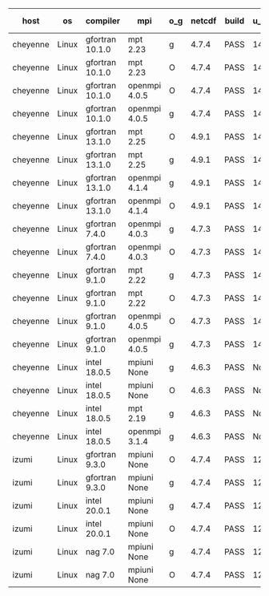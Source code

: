 

| host     | os       | compiler                              | mpi                      | o_g        | netcdf        | build       | u_pass          | u_fail          | s_pass            | s_fail            | e_pass             | e_fail             | nuopc_pass       | nuopc_fail       | artifacts link          |
|----------|----------|---------------------------------------|--------------------------|------------|---------------|-------------|-----------------|-----------------|-------------------|-------------------|--------------------|--------------------|------------------|------------------|-------------------------|
| cheyenne | Linux | gfortran 10.1.0 | mpt 2.23  | g | 4.7.4  | PASS | 14059 | 0 | 49 | 0 | 81 | 0 | 53 | 0 | <a href="https://github.com/esmf-org/esmf-test-artifacts/tree/a8a2835a15d61ed133bd4252ce6af2552104f823/feature_impure_elemental_relations/gfortran/10.1.0/g/mpt/2.23" target="_blank">a8a2835</a> | 
| cheyenne | Linux | gfortran 10.1.0 | mpt 2.23  | O | 4.7.4  | PASS | 14059 | 0 | 49 | 0 | 81 | 0 | 53 | 0 | <a href="https://github.com/esmf-org/esmf-test-artifacts/tree/06bc04b0aac7e9ee19f7fc8217c34fa0f3d66e99/feature_impure_elemental_relations/gfortran/10.1.0/O/mpt/2.23" target="_blank">06bc04b</a> | 
| cheyenne | Linux | gfortran 10.1.0 | openmpi 4.0.5  | O | 4.7.4  | PASS | 14059 | 0 | 49 | 0 | 81 | 0 | 53 | 0 | <a href="https://github.com/esmf-org/esmf-test-artifacts/tree/abc4396628e4a62808bbb83b25d1aa046322b591/feature_impure_elemental_relations/gfortran/10.1.0/O/openmpi/4.0.5" target="_blank">abc4396</a> | 
| cheyenne | Linux | gfortran 10.1.0 | openmpi 4.0.5  | g | 4.7.4  | PASS | 14059 | 0 | 49 | 0 | 81 | 0 | 53 | 0 | <a href="https://github.com/esmf-org/esmf-test-artifacts/tree/bd8e011277127db463334a06b672bd302df9b1c4/feature_impure_elemental_relations/gfortran/10.1.0/g/openmpi/4.0.5" target="_blank">bd8e011</a> | 
| cheyenne | Linux | gfortran 13.1.0 | mpt 2.25  | O | 4.9.1  | PASS | 14059 | 0 | 49 | 0 | 81 | 0 | 53 | 0 | <a href="https://github.com/esmf-org/esmf-test-artifacts/tree/7723480d70f5fbb519356c86dd61eee2967d568c/feature_impure_elemental_relations/gfortran/13.1.0/O/mpt/2.25" target="_blank">7723480</a> | 
| cheyenne | Linux | gfortran 13.1.0 | mpt 2.25  | g | 4.9.1  | PASS | 14059 | 0 | 49 | 0 | 81 | 0 | 53 | 0 | <a href="https://github.com/esmf-org/esmf-test-artifacts/tree/ab511f929aefd7bc7ddccbeed75d6ddc65639077/feature_impure_elemental_relations/gfortran/13.1.0/g/mpt/2.25" target="_blank">ab511f9</a> | 
| cheyenne | Linux | gfortran 13.1.0 | openmpi 4.1.4  | g | 4.9.1  | PASS | 14059 | 0 | 49 | 0 | 81 | 0 | 44 | 9 | <a href="https://github.com/esmf-org/esmf-test-artifacts/tree/ca748a2114d7a96c696ad166aa1e3f3730a36c59/feature_impure_elemental_relations/gfortran/13.1.0/g/openmpi/4.1.4" target="_blank">ca748a2</a> | 
| cheyenne | Linux | gfortran 13.1.0 | openmpi 4.1.4  | O | 4.9.1  | PASS | 14059 | 0 | 49 | 0 | 81 | 0 | 44 | 9 | <a href="https://github.com/esmf-org/esmf-test-artifacts/tree/aa16da9817c27ed1fabd2e51728f24cafade9d19/feature_impure_elemental_relations/gfortran/13.1.0/O/openmpi/4.1.4" target="_blank">aa16da9</a> | 
| cheyenne | Linux | gfortran 7.4.0 | openmpi 4.0.3  | g | 4.7.3  | PASS | 14059 | 0 | 49 | 0 | 81 | 0 | 53 | 0 | <a href="https://github.com/esmf-org/esmf-test-artifacts/tree/a666b31512ed71142bf984aae390dc890a851dd8/feature_impure_elemental_relations/gfortran/7.4.0/g/openmpi/4.0.3" target="_blank">a666b31</a> | 
| cheyenne | Linux | gfortran 7.4.0 | openmpi 4.0.3  | O | 4.7.3  | PASS | 14059 | 0 | 49 | 0 | 81 | 0 | 53 | 0 | <a href="https://github.com/esmf-org/esmf-test-artifacts/tree/d1d4dfece6421cece418c7c311ecd9417af288ef/feature_impure_elemental_relations/gfortran/7.4.0/O/openmpi/4.0.3" target="_blank">d1d4dfe</a> | 
| cheyenne | Linux | gfortran 9.1.0 | mpt 2.22  | g | 4.7.3  | PASS | 14059 | 0 | 49 | 0 | 81 | 0 | 53 | 0 | <a href="https://github.com/esmf-org/esmf-test-artifacts/tree/e939fb1df1db43f3c144e2aac66cd9bfa3e43f8e/feature_impure_elemental_relations/gfortran/9.1.0/g/mpt/2.22" target="_blank">e939fb1</a> | 
| cheyenne | Linux | gfortran 9.1.0 | mpt 2.22  | O | 4.7.3  | PASS | 14059 | 0 | 49 | 0 | 81 | 0 | 53 | 0 | <a href="https://github.com/esmf-org/esmf-test-artifacts/tree/5bc92b575dca7408818544da6b5458c0929818ae/feature_impure_elemental_relations/gfortran/9.1.0/O/mpt/2.22" target="_blank">5bc92b5</a> | 
| cheyenne | Linux | gfortran 9.1.0 | openmpi 4.0.5  | O | 4.7.3  | PASS | 14059 | 0 | 49 | 0 | 81 | 0 | 53 | 0 | <a href="https://github.com/esmf-org/esmf-test-artifacts/tree/db9716edb1779ff5f4d25cfa0d117c1182a11375/feature_impure_elemental_relations/gfortran/9.1.0/O/openmpi/4.0.5" target="_blank">db9716e</a> | 
| cheyenne | Linux | gfortran 9.1.0 | openmpi 4.0.5  | g | 4.7.3  | PASS | 14059 | 0 | 49 | 0 | 81 | 0 | 53 | 0 | <a href="https://github.com/esmf-org/esmf-test-artifacts/tree/3fb23ab152dd6f3f1ec1628fc6e781d8167baeab/feature_impure_elemental_relations/gfortran/9.1.0/g/openmpi/4.0.5" target="_blank">3fb23ab</a> | 
| cheyenne | Linux | intel 18.0.5 | mpiuni None  | g | 4.6.3  | PASS | None | None | None | None | None | None | None | None | <a href="https://github.com/esmf-org/esmf-test-artifacts/tree/b876a5e05c006c94dc5fbacb45f1fb544e16a8c3/feature_impure_elemental_relations/intel/18.0.5/g/mpiuni/None" target="_blank">b876a5e</a> | 
| cheyenne | Linux | intel 18.0.5 | mpiuni None  | O | 4.6.3  | PASS | None | None | None | None | None | None | None | None | <a href="https://github.com/esmf-org/esmf-test-artifacts/tree/407e6b7ab9696ff850cfbe8316ebb2498dfa7195/feature_impure_elemental_relations/intel/18.0.5/O/mpiuni/None" target="_blank">407e6b7</a> | 
| cheyenne | Linux | intel 18.0.5 | mpt 2.19  | g | 4.6.3  | PASS | None | None | None | None | None | None | None | None | <a href="https://github.com/esmf-org/esmf-test-artifacts/tree/1a3c872572787f82975093afc37d7af84cf61333/feature_impure_elemental_relations/intel/18.0.5/g/mpt/2.19" target="_blank">1a3c872</a> | 
| cheyenne | Linux | intel 18.0.5 | openmpi 3.1.4  | g | 4.6.3  | PASS | None | None | None | None | None | None | None | None | <a href="https://github.com/esmf-org/esmf-test-artifacts/tree/420f020af542e5c0aaa8f5856e7343b7b4c2e4c9/feature_impure_elemental_relations/intel/18.0.5/g/openmpi/3.1.4" target="_blank">420f020</a> | 
| izumi | Linux | gfortran 9.3.0 | mpiuni None  | O | 4.7.4  | PASS | 12415 | 0 | 8 | 0 | 44 | 0 | None | None | <a href="https://github.com/esmf-org/esmf-test-artifacts/tree/e3f0676837d5095ca82393a3ded7ceb187c08310/feature_impure_elemental_relations/gfortran/9.3.0/O/mpiuni/None" target="_blank">e3f0676</a> | 
| izumi | Linux | gfortran 9.3.0 | mpiuni None  | g | 4.7.4  | PASS | 12415 | 0 | 8 | 0 | 44 | 0 | None | None | <a href="https://github.com/esmf-org/esmf-test-artifacts/tree/3f8c20967237944240f84bdfc407aeba19a7c2ad/feature_impure_elemental_relations/gfortran/9.3.0/g/mpiuni/None" target="_blank">3f8c209</a> | 
| izumi | Linux | intel 20.0.1 | mpiuni None  | g | 4.7.4  | PASS | 12415 | 0 | 8 | 0 | 44 | 0 | None | None | <a href="https://github.com/esmf-org/esmf-test-artifacts/tree/df3631c5c72916a8eb35e4d853f380583807671a/feature_impure_elemental_relations/intel/20.0.1/g/mpiuni/None" target="_blank">df3631c</a> | 
| izumi | Linux | intel 20.0.1 | mpiuni None  | O | 4.7.4  | PASS | 12415 | 0 | 8 | 0 | 44 | 0 | None | None | <a href="https://github.com/esmf-org/esmf-test-artifacts/tree/19c3719ee846d7d3e6e56819cd2f630368235d48/feature_impure_elemental_relations/intel/20.0.1/O/mpiuni/None" target="_blank">19c3719</a> | 
| izumi | Linux | nag 7.0 | mpiuni None  | g | 4.7.4  | PASS | 12415 | 0 | 8 | 0 | 44 | 0 | None | None | <a href="https://github.com/esmf-org/esmf-test-artifacts/tree/59e1f60e496d29004524e2c9ea281dd2581176af/feature_impure_elemental_relations/nag/7.0/g/mpiuni/None" target="_blank">59e1f60</a> | 
| izumi | Linux | nag 7.0 | mpiuni None  | O | 4.7.4  | PASS | 12415 | 0 | 8 | 0 | 44 | 0 | None | None | <a href="https://github.com/esmf-org/esmf-test-artifacts/tree/fabb2effb879a7152031d520d22e712c2bc78acd/feature_impure_elemental_relations/nag/7.0/O/mpiuni/None" target="_blank">fabb2ef</a> | 
